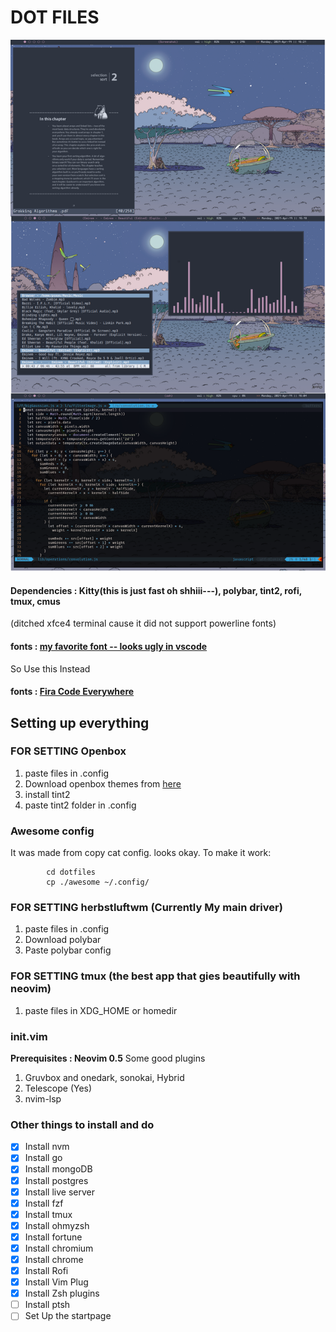# DOT FILES

![Rice](./screenshots/nord-herbluftwm.png)

#### Dependencies : Kitty(this is just fast oh shhiii---), polybar, tint2, rofi, tmux, cmus

(ditched xfce4 terminal cause it did not support powerline fonts)

#### fonts : [my favorite font -- looks ugly in vscode](https://github.com/sainnhe/icursive-nerd-font/wiki/Preview#hack-icursive-s12)

So Use this Instead

#### fonts : [Fira Code Everywhere](https://github.com/tonsky/FiraCode)

## Setting up everything

### FOR SETTING Openbox

1. paste files in .config
2. Download openbox themes from [here](https://github.com/addy-dclxvi/openbox-theme-collections)
3. install tint2
4. paste tint2 folder in .config

### Awesome config

It was made from copy cat config. looks okay.
To make it work:

            cd dotfiles
            cp ./awesome ~/.config/

### FOR SETTING herbstluftwm (Currently My main driver)

1. paste files in .config
2. Download polybar
3. Paste polybar config

### FOR SETTING tmux (the best app that gies beautifully with neovim)

1. paste files in XDG_HOME or homedir

### init.vim

**Prerequisites : Neovim 0.5**
Some good plugins

1.  Gruvbox and onedark, sonokai, Hybrid
2.  Telescope (Yes)
3.  nvim-lsp

### Other things to install and do

- [x] Install nvm
- [x] Install go
- [x] Install mongoDB
- [x] Install postgres
- [x] Install live server
- [x] Install fzf
- [x] Install tmux
- [x] Install ohmyzsh
- [x] Install fortune
- [x] Install chromium
- [x] Install chrome
- [x] Install Rofi
- [x] Install Vim Plug
- [x] Install Zsh plugins
- [ ] Install ptsh
- [ ] Set Up the startpage
